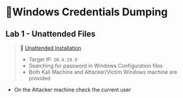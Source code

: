 # 🔬Windows Credentials Dumping

## Lab 1 - Unattended Files <a href="#lab-1-unattended-files" id="lab-1-unattended-files"></a>

> 🔬 [Unattended Installation](https://attackdefense.com/challengedetails?cid=2106)
>
> * Target IP: `10.4.19.9`
> * Searching for password in Windows Configuration files
> * Both Kali Machine and Attacker/Victim Windows machine are provided

* On the Attacker machine check the current user









